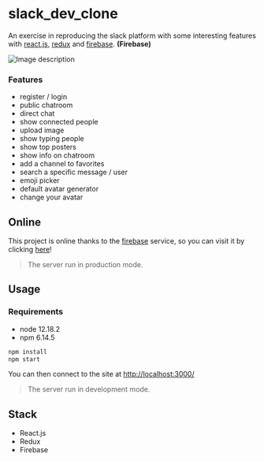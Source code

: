 





# slack_dev_clone

An exercise in reproducing the slack platform with some interesting features with [react.js](https://fr.reactjs.org/), [redux](https://redux.js.org/) and [firebase](https://firebase.google.com/). __(Firebase)__

![Image description](https://i.ibb.co/k64GxHz/Capture-d-cran-32.png)

### Features

- register / login
- public chatroom
- direct chat
- show connected people
- upload image
- show typing people
- show top posters
- show info on chatroom
- add a channel to favorites
- search a specific message / user
- emoji picker
- default avatar generator
- change your avatar

## Online

This project is online thanks to the [firebase](https://firebase.google.com/) service, so you can visit it by clicking [here](https://slack-dev-clone.web.app/)!

> The server run in production mode.

## Usage

### Requirements

- node  12.18.2
- npm   6.14.5

``` bash
npm install
npm start
```
You can then connect to the site at [http://localhost:3000/](http://localhost:3000/)

> The server run in development mode.

## Stack

- React.js
- Redux
- Firebase
